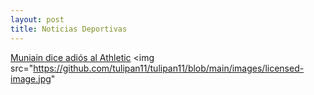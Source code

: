 ```yaml
---
layout: post
title: Noticias Deportivas
---
```


<a href="muniain.md">Muniain dice adiós al Athletic</a>
<img src="https://github.com/tulipan11/tulipan11/blob/main/images/licensed-image.jpg"


